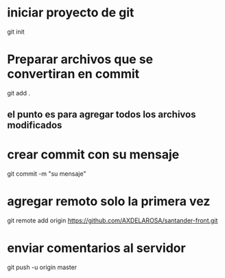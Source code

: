 # iniciar proyecto de git
git init

# Preparar archivos que se convertiran en commit
git add .

## el punto es para agregar todos los archivos modificados

# crear commit con su mensaje
git commit -m "su mensaje"

# agregar remoto solo la primera vez
git remote add origin https://github.com/AXDELAROSA/santander-front.git


# enviar comentarios al servidor
git push -u origin master